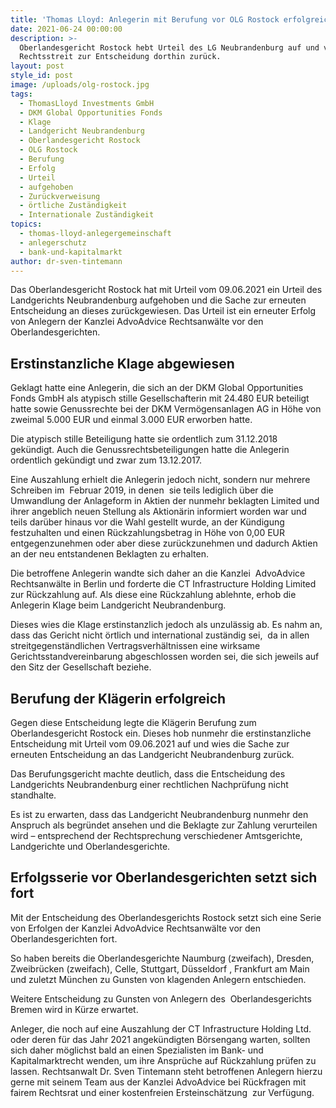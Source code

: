 ```yaml
---
title: 'Thomas Lloyd: Anlegerin mit Berufung vor OLG Rostock erfolgreich  '
date: 2021-06-24 00:00:00
description: >-
  Oberlandesgericht Rostock hebt Urteil des LG Neubrandenburg auf und verweist
  Rechtsstreit zur Entscheidung dorthin zurück. 
layout: post
style_id: post
image: /uploads/olg-rostock.jpg
tags:
  - ThomasLloyd Investments GmbH
  - DKM Global Opportunities Fonds
  - Klage
  - Landgericht Neubrandenburg
  - Oberlandesgericht Rostock
  - OLG Rostock
  - Berufung
  - Erfolg
  - Urteil
  - aufgehoben
  - Zurückverweisung
  - örtliche Zuständigkeit
  - Internationale Zuständigkeit
topics:
  - thomas-lloyd-anlegergemeinschaft
  - anlegerschutz
  - bank-und-kapitalmarkt
author: dr-sven-tintemann
---
```

Das Oberlandesgericht Rostock hat mit Urteil vom 09.06.2021 ein Urteil des Landgerichts Neubrandenburg aufgehoben und die Sache zur erneuten Entscheidung an dieses zurückgewiesen. Das Urteil ist ein erneuter Erfolg von Anlegern der Kanzlei AdvoAdvice Rechtsanwälte vor den Oberlandesgerichten.&nbsp;

## Erstinstanzliche Klage abgewiesen&nbsp;

Geklagt hatte eine Anlegerin, die sich an der DKM Global Opportunities Fonds GmbH als atypisch stille Gesellschafterin mit 24.480 EUR beteiligt hatte sowie Genussrechte bei der DKM Vermögensanlagen AG in Höhe von zweimal 5.000 EUR und einmal 3.000 EUR erworben hatte.&nbsp;&nbsp;

Die atypisch stille Beteiligung hatte sie ordentlich zum 31.12.2018&nbsp; gekündigt. Auch die Genussrechtsbeteiligungen hatte die Anlegerin ordentlich gekündigt und zwar zum 13.12.2017.

Eine Auszahlung erhielt die Anlegerin jedoch nicht, sondern nur mehrere Schreiben im&nbsp; Februar 2019, in denen&nbsp; sie teils lediglich über die Umwandlung der Anlageform in Aktien der nunmehr beklagten Limited und ihrer angeblich neuen Stellung als Aktionärin informiert worden war und teils darüber hinaus vor die Wahl gestellt wurde, an der Kündigung festzuhalten und einen Rückzahlungsbetrag in Höhe von 0,00 EUR entgegenzunehmen oder aber diese zurückzunehmen und dadurch Aktien an der neu entstandenen Beklagten zu erhalten.&nbsp;&nbsp;

Die betroffene Anlegerin wandte sich daher an die Kanzlei&nbsp; AdvoAdvice&nbsp; Rechtsanwälte in Berlin und forderte die CT Infrastructure Holding Limited zur Rückzahlung auf. Als diese eine Rückzahlung ablehnte, erhob die Anlegerin Klage beim Landgericht Neubrandenburg.&nbsp;

Dieses wies die Klage erstinstanzlich jedoch als unzulässig ab. Es nahm an, dass das Gericht nicht örtlich und international zuständig sei,&nbsp; da in allen streitgegenständlichen Vertragsverhältnissen eine wirksame Gerichtsstandvereinbarung abgeschlossen worden sei, die sich jeweils auf den Sitz der Gesellschaft beziehe.&nbsp;&nbsp;

## Berufung der Klägerin erfolgreich&nbsp;

Gegen diese Entscheidung legte die Klägerin Berufung zum Oberlandesgericht Rostock ein. Dieses hob nunmehr die erstinstanzliche Entscheidung mit Urteil vom 09.06.2021 auf und wies die Sache zur erneuten Entscheidung an das Landgericht Neubrandenburg zurück.&nbsp;

Das Berufungsgericht machte deutlich, dass die Entscheidung des Landgerichts Neubrandenburg einer rechtlichen Nachprüfung nicht standhalte. &nbsp;

Es ist zu erwarten, dass das Landgericht Neubrandenburg nunmehr den Anspruch als begründet ansehen und die Beklagte zur Zahlung verurteilen wird – entsprechend der Rechtsprechung verschiedener Amtsgerichte, Landgerichte und Oberlandesgerichte.&nbsp;&nbsp;

## Erfolgsserie vor Oberlandesgerichten setzt sich fort&nbsp;

Mit der Entscheidung des Oberlandesgerichts Rostock setzt sich eine Serie von Erfolgen der Kanzlei AdvoAdvice Rechtsanwälte vor den Oberlandesgerichten fort. &nbsp;

So haben bereits die Oberlandesgerichte Naumburg (zweifach), Dresden, Zweibrücken (zweifach), Celle, Stuttgart, Düsseldorf , Frankfurt am Main und zuletzt München zu Gunsten von klagenden Anlegern entschieden. &nbsp;

Weitere Entscheidung zu Gunsten von Anlegern des&nbsp; Oberlandesgerichts&nbsp; Bremen wird in Kürze erwartet.

Anleger, die noch auf eine Auszahlung der CT Infrastructure Holding Ltd. oder deren für das Jahr 2021 angekündigten Börsengang warten, sollten sich daher möglichst bald an einen Spezialisten im Bank- und Kapitalmarktrecht wenden, um ihre Ansprüche auf Rückzahlung prüfen zu lassen. Rechtsanwalt Dr. Sven Tintemann steht betroffenen Anlegern hierzu gerne mit seinem Team aus der Kanzlei AdvoAdvice bei Rückfragen mit fairem Rechtsrat und einer kostenfreien Ersteinschätzung&nbsp; zur Verfügung. &nbsp;
